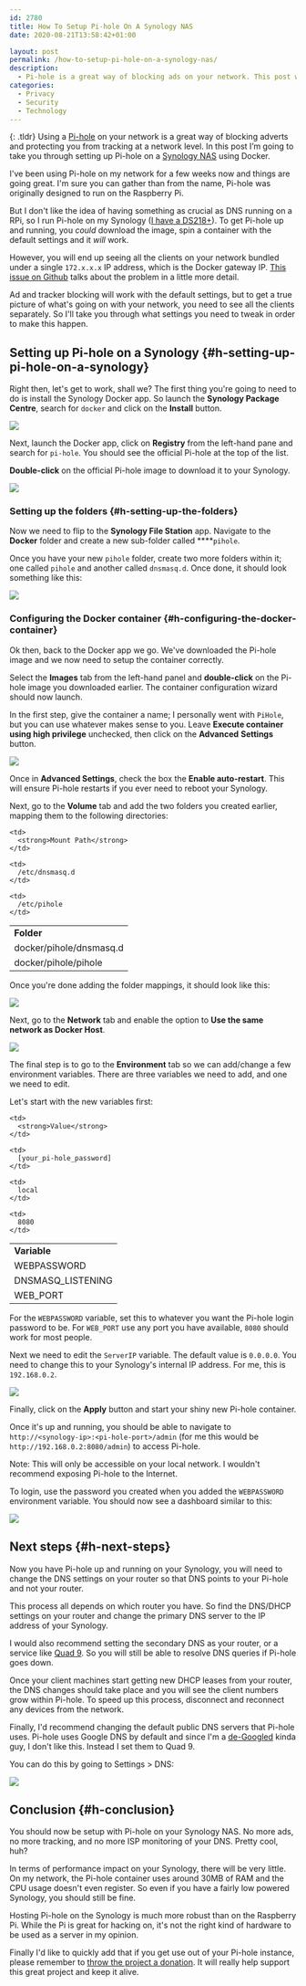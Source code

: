 ```yaml
---
id: 2780
title: How To Setup Pi-hole On A Synology NAS
date: 2020-08-21T13:58:42+01:00

layout: post
permalink: /how-to-setup-pi-hole-on-a-synology-nas/
description:
  - Pi-hole is a great way of blocking ads on your network. This post will take you through setting up Pi-Hole on your Synology NAS with Docker.
categories:
  - Privacy
  - Security
  - Technology
---
```

{: .tldr}
Using a <a href="https://pi-hole.net/" target="_blank" rel="noreferrer noopener">Pi-hole</a> on your network is a great way of blocking adverts and protecting you from tracking at a network level. In this post I&#8217;m going to take you through setting up Pi-hole on a <a href="https://kevq.uk/synology-vs-nextcloud-which-is-better-for-a-home-server/" target="_blank" rel="noreferrer noopener">Synology NAS</a> using Docker.

I've been using Pi-hole on my network for a few weeks now and things are going great. I'm sure you can gather than from the name, Pi-hole was originally designed to run on the Raspberry Pi.

But I don't like the idea of having something as crucial as DNS running on a RPi, so I run Pi-hole on my Synology (<a href="https://amzn.to/32aB6nq" target="_blank" rel="noreferrer noopener">I have a DS218+</a>). To get Pi-hole up and running, you _could_ download the image, spin a container with the default settings and it _will_ work.

However, you will end up seeing all the clients on your network bundled under a single `172.x.x.x` IP address, which is the Docker gateway IP. <a href="https://github.com/pi-hole/docker-pi-hole/issues/135" target="_blank" rel="noreferrer noopener">This issue on Github</a> talks about the problem in a little more detail.

Ad and tracker blocking will work with the default settings, but to get a true picture of what's going on with your network, you need to see all the clients separately. So I'll take you through what settings you need to tweak in order to make this happen.

## Setting up Pi-hole on a Synology {#h-setting-up-pi-hole-on-a-synology}

Right then, let's get to work, shall we? The first thing you're going to need to do is install the Synology Docker app. So launch the **Synology Package Centre**, search for `docker` and click on the **Install** button.

![](/assets/images/synology-docker-install.jpg) 

Next, launch the Docker app, click on **Registry** from the left-hand pane and search for `pi-hole`. You should see the official Pi-hole at the top of the list.

**Double-click** on the official Pi-hole image to download it to your Synology.

![](/assets/images/pihole-docker-image.jpg) 

### Setting up the folders {#h-setting-up-the-folders}

Now we need to flip to the **Synology File Station** app. Navigate to the **Docker** folder and create a new sub-folder called ****`pihole`.

Once you have your new `pihole` folder, create two more folders within it; one called `pihole` and another called `dnsmasq.d`. Once done, it should look something like this:

![](/assets/images/pihole-folders.jpg)  

### Configuring the Docker container {#h-configuring-the-docker-container}

Ok then, back to the Docker app we go. We've downloaded the Pi-hole image and we now need to setup the container correctly.

Select the **Images** tab from the left-hand panel and **double-click** on the Pi-hole image you downloaded earlier. The container configuration wizard should now launch.

In the first step, give the container a name; I personally went with `PiHole`, but you can use whatever makes sense to you. Leave **Execute container using high privilege** unchecked, then click on the **Advanced** **Settings** button.

![](/assets/images/pihole-config-01.jpg) 

Once in **Advanced Settings**, check the box the **Enable auto-restart**. This will ensure Pi-hole restarts if you ever need to reboot your Synology.

Next, go to the **Volume** tab and add the two folders you created earlier, mapping them to the following directories:

<table>
  <tr>
    <td>
      <strong>Folder</strong>
    </td>

    <td>
      <strong>Mount Path</strong>
    </td>
  </tr>

  <tr>
    <td>
      docker/pihole/dnsmasq.d
    </td>

    <td>
      /etc/dnsmasq.d
    </td>
  </tr>

  <tr>
    <td>
      docker/pihole/pihole
    </td>

    <td>
      /etc/pihole
    </td>
  </tr>
</table>

Once you're done adding the folder mappings, it should look like this:

![](/assets/images/pihole-config-02.jpg)  

Next, go to the **Network** tab and enable the option to **Use the same network as Docker Host**.

![](/assets/images/pihole-config-03.png) 

The final step is to go to the **Environment** tab so we can add/change a few environment variables. There are three variables we need to add, and one we need to edit.

Let's start with the new variables first:

<table>
  <tr>
    <td>
      <strong>Variable</strong>
    </td>

    <td>
      <strong>Value</strong>
    </td>
  </tr>

  <tr>
    <td>
      WEBPASSWORD
    </td>

    <td>
      [your_pi-hole_password]
    </td>
  </tr>

  <tr>
    <td>
      DNSMASQ_LISTENING
    </td>

    <td>
      local
    </td>
  </tr>

  <tr>
    <td>
      WEB_PORT
    </td>

    <td>
      8080
    </td>
  </tr>
</table>

For the `WEBPASSWORD` variable, set this to whatever you want the Pi-hole login password to be. For `WEB_PORT` use any port you have available, `8080` should work for most people.

Next we need to edit the `ServerIP` variable. The default value is `0.0.0.0`. You need to change this to your Synology's internal IP address. For me, this is `192.168.0.2`.

![](/assets/images/pihole-config-04.png)

Finally, click on the **Apply** button and start your shiny new Pi-hole container.

Once it's up and running, you should be able to navigate to `http://<synology-ip>:<pi-hole-port>/admin` (for me this would be `http://192.168.0.2:8080/admin`) to access Pi-hole.

<p class="notice">
  Note: This will only be accessible on your local network. I wouldn't recommend exposing Pi-hole to the Internet.
</p>

To login, use the password you created when you added the `WEBPASSWORD` environment variable. You should now see a dashboard similar to this:

![](/assets/images/pihole-dashboard.jpg) 

## Next steps {#h-next-steps}

Now you have Pi-hole up and running on your Synology, you will need to change the DNS settings on your router so that DNS points to your Pi-hole and not your router.

This process all depends on which router you have. So find the DNS/DHCP settings on your router and change the primary DNS server to the IP address of your Synology.

I would also recommend setting the secondary DNS as your router, or a service like <a href="https://www.quad9.net/" target="_blank" rel="noreferrer noopener">Quad 9</a>. So you will still be able to resolve DNS queries if Pi-hole goes down.

Once your client machines start getting new DHCP leases from your router, the DNS changes should take place and you will see the client numbers grow within Pi-hole. To speed up this process, disconnect and reconnect any devices from the network.

Finally, I'd recommend changing the default public DNS servers that Pi-hole uses. Pi-hole uses Google DNS by default and since I'm a <a href="/de-googling-my-life-2-years-on/" target="_blank" rel="noreferrer noopener">de-Googled</a> kinda guy, I don't like this. Instead I set them to Quad 9.

You can do this by going to Settings > DNS:

![](/assets/images/pihole-public-dns.jpg)  

## Conclusion {#h-conclusion}

You should now be setup with Pi-hole on your Synology NAS. No more ads, no more tracking, and no more ISP monitoring of your DNS. Pretty cool, huh?

In terms of performance impact on your Synology, there will be very little. On my network, the Pi-hole container uses around 30MB of RAM and the CPU usage doesn't even register. So even if you have a fairly low powered Synology, you should still be fine.

Hosting Pi-hole on the Synology is much more robust than on the Raspberry Pi. While the Pi is great for hacking on, it's not the right kind of hardware to be used as a server in my opinion.

Finally I'd like to quickly add that if you get use out of your Pi-hole instance, please remember to <a href="https://pi-hole.net/donate/" target="_blank" rel="noreferrer noopener">throw the project a donation</a>. It will really help support this great project and keep it alive.
